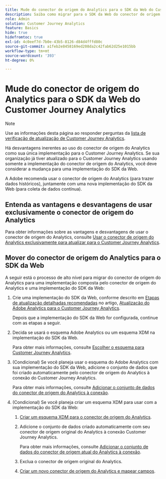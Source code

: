 ```yaml
---
title: Mude do conector de origem do Analytics para o SDK da Web do Customer Journey Analytics
description: Saiba como migrar para o SDK da Web do conector de origem do Analytics ao atualizar para o Customer Journey Analytics
role: Admin
solution: Customer Journey Analytics
feature: Basics
hide: true
hidefromtoc: true
exl-id: 4c0eef7d-7b0e-43b5-8126-d84d4fffd80c
source-git-commit: a1feb2e8458169ed208da2c42fab62d25e1015bb
workflow-type: tm+mt
source-wordcount: '393'
ht-degree: 0%

---
```


# Mude do conector de origem do Analytics para o SDK da Web do Customer Journey Analytics

>[!NOTE]
> 
>Use as informações desta página ao responder perguntas da [lista de verificação de atualização de Customer Journey Analytics](https://gigazelle.github.io/cja-ttv/).

Há desvantagens inerentes ao uso do conector de origem do Analytics como sua única implementação para o Customer Journey Analytics. Se sua organização já tiver atualizado para o Customer Journey Analytics usando somente a implementação do conector de origem do Analytics, você deve considerar a mudança para uma implementação do SDK da Web.

A Adobe recomenda usar o conector de origem do Analytics (para trazer dados históricos), juntamente com uma nova implementação do SDK da Web (para coleta de dados contínua).

## Entenda as vantagens e desvantagens de usar exclusivamente o conector de origem do Analytics

Para obter informações sobre as vantagens e desvantagens de usar o conector de origem do Analytics, consulte [Usar o conector de origem do Analytics exclusivamente para atualizar para o Customer Journey Analytics](/help/getting-started/cja-upgrade/cja-upgrade-source-connector-exclusively.md).

## Mover do conector de origem do Analytics para o SDK da Web

A seguir está o processo de alto nível para migrar do conector de origem do Analytics para uma implementação composta pelo conector de origem do Analytics e uma implementação do SDK da Web:

1. Crie uma implementação do SDK da Web, conforme descrito em [Etapas de atualização detalhadas recomendadas](/help/getting-started/cja-upgrade/cja-upgrade-recommendations.md#detailed-recommended-upgrade-steps) no artigo, [Atualização do Adobe Analytics para o Customer Journey Analytics](/help/getting-started/cja-upgrade/cja-upgrade-recommendations.md).

   Depois que a implementação do SDK da Web for configurada, continue com as etapas a seguir.

1. Decida se usará o esquema Adobe Analytics ou um esquema XDM na implementação do SDK da Web.

   Para obter mais informações, consulte [Escolher o esquema para Customer Journey Analytics](/help/getting-started/cja-upgrade/cja-upgrade-schema-existing.md).

1. (Condicional) Se você planeja usar o esquema do Adobe Analytics com sua implementação do SDK da Web, adicione o conjunto de dados que foi criado automaticamente pelo conector de origem do Analytics à conexão do Customer Journey Analytics.

   Para obter mais informações, consulte [Adicionar o conjunto de dados do conector de origem do Analytics à conexão](/help/getting-started/cja-upgrade/cja-upgrade-source-connector-dataset.md).

1. (Condicional) Se você planeja criar um esquema XDM para usar com a implementação do SDK da Web:

   1. [Criar um esquema XDM para o conector de origem do Analytics](/help/getting-started/cja-upgrade/cja-upgrade-source-connector-schema.md).

   1. Adicione o conjunto de dados criado automaticamente com seu conector de origem original do Analytics à conexão Customer Journey Analytics.

      Para obter mais informações, consulte [Adicionar o conjunto de dados do conector de origem atual do Analytics à conexão](/help/getting-started/cja-upgrade/cja-upgrade-source-connector-dataset.md).

   1. Exclua o conector de origem original do Analytics. <!-- need to add steps somewhere about how to do this -->

   1. [Criar um novo conector de origem do Analytics e mapear campos](/help/getting-started/cja-upgrade/cja-upgrade-source-connector.md).
